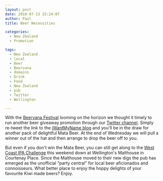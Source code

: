 ```yaml
---
layout: post
date: 2010-07-13 15:24:07
author: Paul
title: Beer Necessities

categories:
  - New Zealand
  - Promotion

tags:
  - New Zealand
  - local
  - Beer
  - Beervana
  - domains
  - Drink
  - Food
  - New Zealand
  - pub
  - Twitter
  - Wellington

---
```


With the [Beervana Festival](http://archived.link/http://brewersguild.org.nz/beervana2010) looming on the horizon we thought it timely to run another beer giveaway promotion through our [Twitter channel](https://twitter.com/iWantMyNameNZ). Simply re-tweet the link to the [iWantMyName blog](https://iwantmyname.com/blog/) and you'll be in the draw for another pack of delightful Mata Beer. At the end of Wednesday we will pull a winner out of the hat and then arrange to drop the beer off to you.

But even if you don't win the Mata Beer, you can still get along to the [West Coast IPA Challenge](http://www.forum.realbeer.co.nz/events/west-coast-ipa-challenge) this weekend down at Wellington's Malthouse in Courtenay Place. Since the Malthouse moved to their new digs the pub has emerged as the unofficial "party central" for local beer aficionados and connoisseurs. What better place to enjoy the hoppy delights of your favourite Kiwi made beers? Enjoy.
